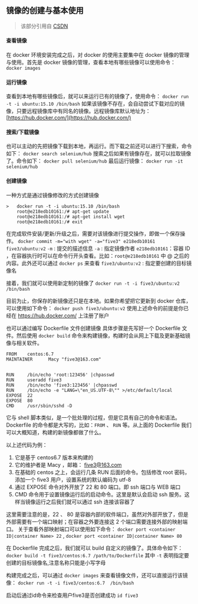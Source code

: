 ## 镜像的创建与基本使用
> 该部分引用自 [CSDN](https://blog.csdn.net/five3/article/details/75669884)

#### 查看镜像
在 docker 环境安装完成之后，对 docker 的使用主要集中在 docker 镜像的管理与使用。首先是 docker 镜像的管理，查看本地有哪些镜像可以使用命令：
`docker images`

#### 运行镜像
查看到本地有哪些镜像后，就可以来运行已有的镜像了，使用命令：
`docker run -t -i ubuntu:15.10 /bin/bash`
如果该镜像不存在，会自动尝试下载对应的镜像，只要远程镜像库中有同名的镜像。远程镜像库默认地址为：[https://hub.docker.com/](https://hub.docker.com/)

#### 搜索/下载镜像
也可以主动的先把镜像下载到本地，再运行。而下载之前还可以进行下搜索，命令如下：
`docker search selenium/hub`
搜索之后如果有镜像存在，就可以拉取镜像了。命令如下：
`docker pull selenium/hub`
最后运行镜像：
`docker run -it selenium/hub`

#### 创建镜像
一种方式是通过镜像修改的方式创建镜像
```
>	docker run -t -i ubuntu:15.10 /bin/bash
	root@e218edb10161:/# apt-get update
	root@e218edb10161:/# apt-get install wget
	root@e218edb10161:/# exit
```
在完成软件安装/更新/升级之后，需要对该镜像进行提交操作，即做一个保存操作。
`docker commit -m="with wget" -a="five3" e218edb10161 five3/ubuntu:v2`
`-m` : 提交的描述信息
`-a` : 指定镜像作者
`e218edb10161`：容器 ID ，在容器执行时可以在命令行开头查看。比如：`root@e218edb10161` 中 @ 之后的内容。此外还可以通过 `docker ps` 来查看
`five3/ubuntu:v2` : 指定要创建的目标镜像名

接着，我们就可以使用新定制的镜像了
`docker run -t -i five3/ubuntu:v2 /bin/bash`

目前为止，你保存的新镜像还只是在本地。如果你希望把它更新到 docker 仓库，可以使用如下命令：
`docker push five3/ubuntu:v2`
使用上述命令的前提是你已经在 https://hub.docker.com/ 上注册了账户

也可以通过编写 Dockerfile 文件创建镜像
具体步骤是先写好一个 Dockerfile 文件。然后使用 `docker build` 命令来构建镜像，构建时会从网上下载及更新基础镜像与相关软件。
```
FROM    centos:6.7
MAINTAINER      Macy "five3@163.com"


RUN     /bin/echo 'root:123456' |chpasswd
RUN     useradd five3
RUN     /bin/echo 'five3:123456' |chpasswd
RUN     /bin/echo -e "LANG=\"en_US.UTF-8\"" >/etc/default/local
EXPOSE  22
EXPOSE  80
CMD     /usr/sbin/sshd -D
```
它与 shell 脚本类似，是一个批处理的过程，但是它具有自己的命令和语法。 Dockerfile 的命令都是大写的，比如：`FROM` 、 `RUN` 等。从上面的 Dockerfile 我们可以大概知道，构建的新镜像都做了什么。

以上述代码为例：

1. 它是基于 centos6.7 版本来构建的
2. 它的维护者是 Macy ，邮箱： five3@163.com
3. 在基础的 centos 之上，会运行几条 RUN 后面的命令。包括修改 root 密码，添加一个 five3 用户，设置系统的默认编码为 utf-8
4. 通过 EXPOSE 命令对外开放了 22 和 80 端口。即 ssh 端口与 WEB 端口
5. CMD 命令用于设置镜像运行后的启动命令。这里是默认会启动 ssh 服务。这样当镜像运行之后我们就可以通过 ssh 连接该容器了

这里需要注意的是，22 、 80 是容器内部的软件端口，虽然对外部开放了，但是外部需要有一个端口映射；在容器之外要连接这 2 个端口需要连接外部的映射端口。
关于查看外部映射端口可以使用如下命令：
`docker port <container ID|container Name> 22` ,
`docker port <container ID|container Name> 80`

在 Dockerfile 完成之后，我们就可以 build 自定义的镜像了。具体命令如下：
`docker build -t five3/centos:6.7 /path/to/Dockerfile`
其中 `-t` 表明指定要创建的目标镜像名,注意名称只能是小写字母

构建完成之后，可以通过 `docker images` 来查看镜像文件，还可以直接运行该镜像：
`docker run -t -i five3/centos:6.7  /bin/bash`

启动后通过id命令来检查用户five3是否创建成功
`id five3`
